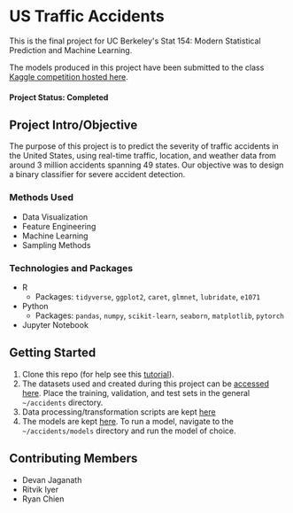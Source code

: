 # US Traffic Accidents 
This is the final project for UC Berkeley's Stat 154: Modern Statistical Prediction and Machine Learning. 

The models produced in this project have been submitted to the class [Kaggle competition hosted here](https://www.kaggle.com/c/stat154-final-project/data). 

#### Project Status: Completed

## Project Intro/Objective
The purpose of this project is to predict the severity of traffic accidents in the United States, using real-time traffic, location, and weather data from around 3 million accidents spanning 49 states. Our objective was to design a binary classifier for severe accident detection. 

### Methods Used
* Data Visualization
* Feature Engineering 
* Machine Learning
* Sampling Methods

### Technologies and Packages
* R 
  * Packages: `tidyverse`, `ggplot2`, `caret`, `glmnet`, `lubridate`, `e1071`
* Python
  * Packages: `pandas`, `numpy`, `scikit-learn`, `seaborn`, `matplotlib`, `pytorch`
* Jupyter Notebook 

## Getting Started

1. Clone this repo (for help see this [tutorial](https://help.github.com/articles/cloning-a-repository/)).
2. The datasets used and created during this project can be [accessed here](https://drive.google.com/drive/folders/1BzlvO6ZKXbegKGTDH_BlpqBIvN2WECmj?usp=sharing). Place the training, validation, and test sets in the general `~/accidents` directory. 
3. Data processing/transformation scripts are kept [here](https://github.com/ritvik-iyer/accidents/tree/main/data-cleaning)
4. The models are kept [here](https://github.com/ritvik-iyer/accidents/tree/main/models). To run a model, navigate to the `~/accidents/models` directory and run the model of choice. 

## Contributing Members
* Devan Jaganath
* Ritvik Iyer
* Ryan Chien
